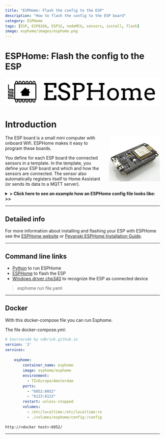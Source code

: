 ```yaml
---
title: "ESPHome: Flash the config to the ESP"
description: "How to flash the config to the ESP board"
category: ESPHome
tags: [ESP, ESP8266, ESP32, nodeMCU, sensors, install, flash]
image: esphome/images/esphome.png
---
```


# ESPHome: Flash the config to the ESP

![ESPHome logo](images/esphome.png)

# Introduction

<img src="images/esp8266_nodemcu.jpg" alt="ESP8266 NodeMCU v3" height="150px" style="margin-left:15px;float:right"/>

The ESP board is a small mini computer with onboard Wifi. ESPHome makes it easy to program these boards.

You define for each ESP board the connected sensors in a template. In the template, you define your ESP board and which and how the sensors are connected.
The sensor also automatically registers itself to Home Assistant (or sends its data to a MQTT server).



<details>
  <summary><b>> Click here to see an example how an ESPHome config file looks like: >></b></summary>

```yaml
# Sourcecode by vdbrink.github.io
esphome:
  name: espscd40
  comment: Room Co2 sensor
  platform: ESP8266
  board: nodemcuv2

wifi:
  ssid: "My wifi network SSID"
  password: "My wifi password"

# Home Assistant integration
api:

# pin definition
i2c:
  sda: 4
  scl: 5

# Define which sensors are connected to the board
#  and how the look like in Home Assistant.
sensor:
  - platform: scd4x
    co2:
      name: "SCD40 CO2"
    temperature:
      name: "co2 temperature"
    humidity:
      name: "co2 humidity"
```
</details>

---

## Detailed info

For more information about installing and flashing your ESP with ESPHome see the [ESPHome website](https://esphome.io/guides/getting_started_command_line.html) or [Peyanski ESPHome Installation Guide](https://peyanski.com/complete-esphome-installation-guide/#How_to_properly_connect_an_ESP_device_for_ESPHome_install).

---

## Command line links

* <a href="https://www.python.org/" target="_blank">Python</a> to run ESPHome
* <a href="https://esphome.io/guides/getting_started_command_line.html#first-uploading" target="_blank">ESPHome</a> to flash the ESP
* <a href="https://github.com/nodemcu/nodemcu-devkit/tree/master/Drivers" target="_blank">Windows driver chp340</a> to recognize the ESP as connected device

> esphome run file.yaml

---

## Docker

With this docker-compose file you can run Esphome.

The file docker-compose.yml:
```yaml
# Sourcecode by vdbrink.github.io
version: '2'
services:

    esphome:
        container_name: esphome
        image: esphome/esphome
        environment:
          - TZ=Europe/Amsterdam
        ports:
          - "6052:6052"
          - "6123:6123"
        restart: unless-stopped
        volumes:
          - /etc/localtime:/etc/localtime:ro
          - ./volumes/esphome/config:/config
```

`http://<docker host>:6052/`

---
<!--
## Upload the binary

### ESP web interface
-->



